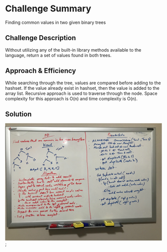 # Challenge Summary
<!-- Short summary or background information -->
Finding common values in two given binary trees

## Challenge Description
<!-- Description of the challenge -->
Without utilizing any of the built-in library methods available to the language, return a set of values found in both 
trees.

## Approach & Efficiency
<!-- What approach did you take? Why? What is the Big O space/time for this approach? -->
While searching through the tree, values are compared before adding to the hashset. If the value already exist in hashset,
then the value is added to the array list. Recursive approach is used to traverse through the node. Space complexity for
this approach is O(n) and time complexity is O(n).

## Solution
<!-- Embedded whiteboard image -->
![BreadthFirst WhiteBoard](../assets/commonValuesInTrees.jpg);